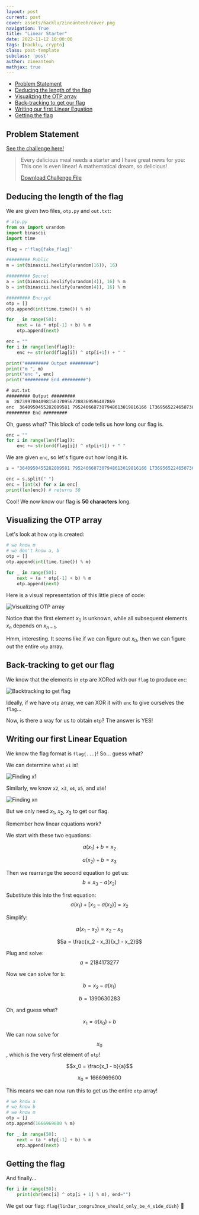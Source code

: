 ```yaml
---
layout: post
current: post
cover: assets/hacklu/zineanteoh/cover.png
navigation: True
title: "Linear Starter"
date: 2022-11-12 10:00:00
tags: [Hacklu, crypto]
class: post-template
subclass: 'post'
author: zineanteoh
mathjax: true
---
```


-   [Problem Statement](#problem-statement)
-   [Deducing the length of the flag](#deducing-the-length-of-the-flag)
-   [Visualizing the OTP array](#visualizing-the-otp-array)
-   [Back-tracking to get our flag](#back-tracking-to-get-our-flag)
-   [Writing our first Linear Equation](#writing-our-first-linear-equation)
-   [Getting the flag](#getting-the-flag)

## Problem Statement

[See the challenge here!](https://flu.xxx/challenges/5)

> Every delicious meal needs a starter and I have great news for you: This one is even linear! A mathematical dream, so delicious!
>
> [Download Challenge File](https://flu.xxx/static/chall/linearstarter_85b73b02c21744dde33f6282eec18ec3.zip)

## Deducing the length of the flag

We are given two files, `otp.py` and `out.txt`:

```python
# otp.py
from os import urandom
import binascii
import time

flag = r'flag{fake_flag}'

######### Public
m = int(binascii.hexlify(urandom(16)), 16)

######### Secret
a = int(binascii.hexlify(urandom(4)), 16) % m
b = int(binascii.hexlify(urandom(4)), 16) % m

######### Encrypt
otp = []
otp.append(int(time.time()) % m)

for _ in range(50):
    next = (a * otp[-1] + b) % m
    otp.append(next)

enc = ""
for i in range(len(flag)):
    enc += str(ord(flag[i]) ^ otp[i+1]) + " "

print("######### Output #########")
print("m ", m)
print("enc ", enc)
print("######### End #########")
```

```txt
# out.txt
######### Output #########
m  28739970040981503709567288369596407869
enc  3640950455282009581 7952466687307948613019816166 17369565224650736430247096541676484812 22953297873638676928488877237515460574 6789459926483754181974800398181847163 23594281354816491687755064935408616946 13599340837403359325873502361810561387 19178280056739850729152448630210469819 5750796724027627985530525957541452882 14899068761052933017575994683202266588 10708609495728939112384997162322651454 24036844658571121697112504137859157324 4617242990748723227674354943304196855 18811895213158432255382911352169730477 19090734008257354768773800356872218807 23781925047665012503501515791546681866 10347259278484713777649406007853539203 17605109204335680853875403098187626639 2130232046631013730828606948294216620 21291605309616464106136625871603541842 15150606512141085908894479535177870451 11797765787966339319703253967573233539 21189076856862287513809886389691260518 754142039204794340361135836514419126 25917710985296323339724454121714117793 10430306687752180036011806859685360248 14155049792151888529548729619035632390 3277912910544070993632544165961133119 24555483850532783362892269386463254744 21851924633623557709496370345447966529 20098849054794528850763913092125585593 22444745345373743765910753631345826657 13200733808198037288814066436970430062 8007919644650239284152245973135853460 4145783825333884041238186581324648059 7949271522783831154823529866563688327 11327815550981551182285405195735287983 15415826677561422516689603695286902950 7368495634839729216447092354421249405 6733239509344973870819169201534188100 5354313196103706975439863056670652201 13376036093138718246443710729245754760 24103815160796670645668570336373371264 4485216241708087407287873644366957244 22487240697267630545487633525954111207 26218250795526710975934739561708728080 404698605898060412543133749966927487 16026843388557166845903618557603773540 4499819451326175246598693217734651275 27802345808115574172733141693429441358
######### End #########
```

Oh, guess what? This block of code tells us how long our flag is.

```python
enc = ""
for i in range(len(flag)):
    enc += str(ord(flag[i]) ^ otp[i+1]) + " "
```

We are given `enc`, so let's figure out how long it is.

```python
s = "3640950455282009581 7952466687307948613019816166 17369565224650736430247096541676484812 22953297873638676928488877237515460574 6789459926483754181974800398181847163 23594281354816491687755064935408616946 13599340837403359325873502361810561387 19178280056739850729152448630210469819 5750796724027627985530525957541452882 14899068761052933017575994683202266588 10708609495728939112384997162322651454 24036844658571121697112504137859157324 4617242990748723227674354943304196855 18811895213158432255382911352169730477 19090734008257354768773800356872218807 23781925047665012503501515791546681866 10347259278484713777649406007853539203 17605109204335680853875403098187626639 2130232046631013730828606948294216620 21291605309616464106136625871603541842 15150606512141085908894479535177870451 11797765787966339319703253967573233539 21189076856862287513809886389691260518 754142039204794340361135836514419126 25917710985296323339724454121714117793 10430306687752180036011806859685360248 14155049792151888529548729619035632390 3277912910544070993632544165961133119 24555483850532783362892269386463254744 21851924633623557709496370345447966529 20098849054794528850763913092125585593 22444745345373743765910753631345826657 13200733808198037288814066436970430062 8007919644650239284152245973135853460 4145783825333884041238186581324648059 7949271522783831154823529866563688327 11327815550981551182285405195735287983 15415826677561422516689603695286902950 7368495634839729216447092354421249405 6733239509344973870819169201534188100 5354313196103706975439863056670652201 13376036093138718246443710729245754760 24103815160796670645668570336373371264 4485216241708087407287873644366957244 22487240697267630545487633525954111207 26218250795526710975934739561708728080 404698605898060412543133749966927487 16026843388557166845903618557603773540 4499819451326175246598693217734651275 27802345808115574172733141693429441358"

enc = s.split(" ")
enc = [int(x) for x in enc]
print(len(enc)) # returns 50
```

Cool! We now know our flag is **50 characters** long.

## Visualizing the OTP array

Let's look at how `otp` is created:

```python
# we know m
# we don't know a, b
otp = []
otp.append(int(time.time()) % m)

for _ in range(50):
    next = (a * otp[-1] + b) % m
    otp.append(next)
```

Here is a visual representation of this little piece of code:

![Visualizing OTP array](https://i.imgur.com/w1utQFf.png)

Notice that the first element $x_0$ is unknown, while all subsequent elements $x_n$ depends on $x_{n-1}$.

Hmm, interesting. It seems like if we can figure out $x_0$, then we can figure out the entire `otp` array.

## Back-tracking to get our flag

We know that the elements in `otp` are XORed with our `flag` to produce `enc`:

![Backtracking to get flag](https://i.imgur.com/weUzrkL.png)

Ideally, if we have `otp` array, we can XOR it with `enc` to give ourselves the `flag`...

Now, is there a way for us to obtain `otp`? The answer is YES!

## Writing our first Linear Equation

We know the flag format is `flag{...}`! So... guess what?

We can determine what `x1` is!

![Finding x1](https://i.imgur.com/s7KRoX0.png)

Similarly, we know `x2`, `x3`, `x4`, `x5`, and `x50`!

![Finding xn](https://i.imgur.com/JrrV0Ku.png)

But we only need $x_1$, $x_2$, $x_3$ to get our flag.

Remember how linear equations work?

We start with these two equations:

$$a (x_1) + b = x_2$$

$$a (x_2) + b = x_3$$

Then we rearrange the second equation to get us:
$$b = x_3 - a (x_2)$$

Substitute this into the first equation:
$$a(x_1) + [x_3 - a(x_2)] = x_2$$

Simplify:

$$a(x_1 - x_2) = x_2 - x_3$$

$$a = \frac{x_2 - x_3}{x_1 - x_2}$$

Plug and solve: $$a = 2184173277$$

Now we can solve for `b`:

$$b = x_2 - a(x_1)$$

$$b = 1390630283$$

Oh, and guess what?

$$x_1 = a(x_0) + b$$

We can now solve for $$x_0$$, which is the very first element of `otp`!

$$x_0 = \frac{x_1 - b}{a}$$

$$x_0 = 1666969600$$

This means we can now run this to get us the entire `otp` array!

```python
# we know a
# we know b
# we know m
otp = []
otp.append(1666969600 % m)

for _ in range(50):
    next = (a * otp[-1] + b) % m
    otp.append(next)
```

## Getting the flag

And finally...

```python
for i in range(50):
    print(chr(enc[i] ^ otp[i + 1] % m), end="")
```

We get our flag: `flag{lin3ar_congru3nce_should_only_be_4_s1de_dish}` 🎉
